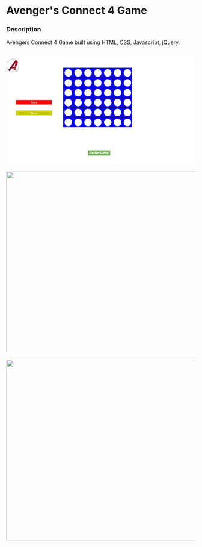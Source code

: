 # Avenger's Connect 4 Game


### Description

Avengers Connect 4 Game built using HTML, CSS, Javascript, jQuery.
<br/>
<br/>

<p align="center">
<img src="gifs/connect4a.gif"/>
<br/>
<br/>
<img src="gifs/connect4b.gif" width="640px" height="480px" />
<br/>
<br/>
<img src="gifs/connect4c.gif" width="640px" height="480px" />
</p>
